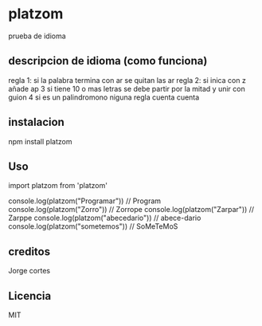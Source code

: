 # platzom
prueba de idioma
## descripcion de idioma (como funciona)

regla 1: si la palabra termina con ar se quitan las ar
regla 2: si inica con z añade ap
3 si tiene 10 o mas letras se debe partir por la mitad y unir con guion
4 si es un palindromono niguna regla cuenta cuenta

## instalacion 
npm install platzom

## Uso
import platzom from 'platzom'

  console.log(platzom("Programar")) // Program
  console.log(platzom("Zorro")) // Zorrope
  console.log(platzom("Zarpar")) // Zarppe
  console.log(platzom("abecedario")) // abece-dario
  console.log(platzom("sometemos")) // SoMeTeMoS 

  ## creditos
  Jorge cortes 

  ## Licencia
  MIT
